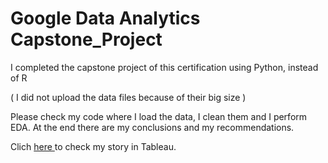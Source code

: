<h1> Google Data Analytics Capstone_Project </h1>
<p> I completed the capstone project of this certification using Python, instead of R </p> <p> ( I did not upload the data files because of their big size ) </p>
<p> Please check my code where I load the data, I clean them and I perform EDA. At the end there are my conclusions and my recommendations. </p>
<p> Clich <a href="https://public.tableau.com/app/profile/angelos/viz/Google_Data_Analystics_Capstone_Project/Story1"> here </a> to check my story in Tableau. </p>
